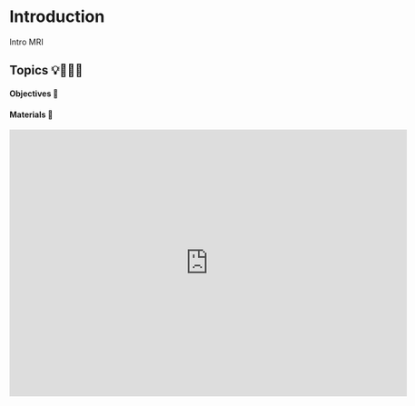 # Introduction

Intro MRI


## Topics 💡👨🏻‍🏫 

#### Objectives 📍

#### Materials 📓
<iframe src="https://docs.google.com/presentation/d/1jZHqMEj0IXVMGVWH-oasVrmvfTdMn1ODyXeblWUHWCk/edit?usp=sharing" frameborder="0" width="700" height="470" allowfullscreen="true" mozallowfullscreen="true" webkitallowfullscreen="true"></iframe>

</br>
</br>
</br>
